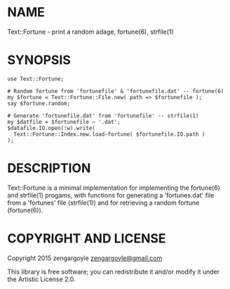 NAME
====

Text::Fortune - print a random adage, fortune(6), strfile(1)

SYNOPSIS
========

    use Text::Fortune;

    # Random fortune from 'fortunefile' & 'fortunefile.dat' -- fortune(6)
    my $fortune = Text::Fortune::File.new( path => $fortunefile );
    say $fortune.random;

    # Generate 'fortunefile.dat' from 'fortunefile' -- strfile(1)
    my $datfile = $fortunefile ~ '.dat';
    $datafile.IO.open(:w).write(
      Text::Fortune::Index.new.load-fortune( $fortunefile.IO.path )
    );

DESCRIPTION
===========

Text::Fortune is a minimal implementation for implementing the fortune(6) and strfile(1) progams, with functions for generating a 'fortunes.dat' file from a 'fortunes' file (strfile(1)) and for retrieving a random fortune (fortune(6)).

COPYRIGHT AND LICENSE
=====================

Copyright 2015 zengargoyle <zengargoyle@gmail.com>

This library is free software; you can redistribute it and/or modify it under the Artistic License 2.0.
